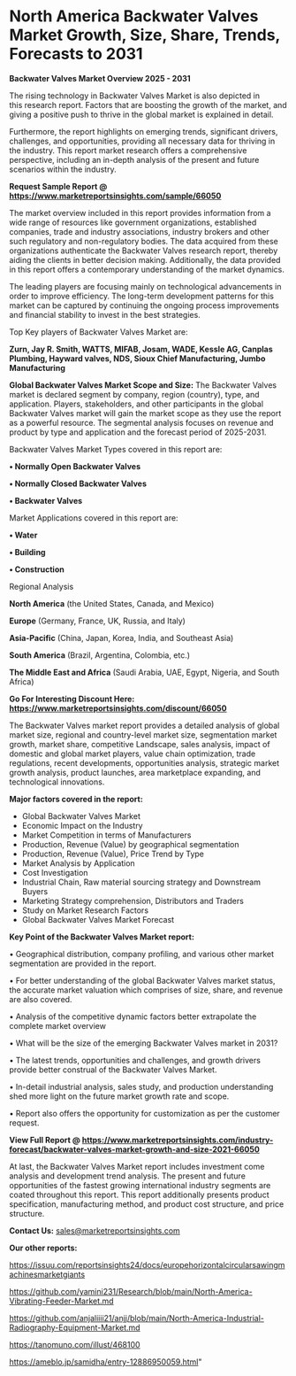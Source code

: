 # North America Backwater Valves Market Growth, Size, Share, Trends, Forecasts to 2031

<Strong> Backwater Valves Market Overview 2025 - 2031</strong>

The rising technology in Backwater Valves Market is also depicted in this research report. Factors that are boosting the growth of the market, and giving a positive push to thrive in the global market is explained in detail.

Furthermore, the report highlights on emerging trends, significant drivers, challenges, and opportunities, providing all necessary data for thriving in the industry. This report market research offers a comprehensive perspective, including an in-depth analysis of the present and future scenarios within the industry.

<strong>Request Sample Report @ <a href=https://www.marketreportsinsights.com/sample/66050>https://www.marketreportsinsights.com/sample/66050</a></strong>

The market overview included in this report provides information from a wide range of resources like government organizations, established companies, trade and industry associations, industry brokers and other such regulatory and non-regulatory bodies. The data acquired from these organizations authenticate the Backwater Valves research report, thereby aiding the clients in better decision making. Additionally, the data provided in this report offers a contemporary understanding of the market dynamics.

The leading players are focusing mainly on technological advancements in order to improve efficiency. The long-term development patterns for this market can be captured by continuing the ongoing process improvements and financial stability to invest in the best strategies.

Top Key players of Backwater Valves Market are:

<strong>Zurn, Jay R. Smith, WATTS, MIFAB, Josam, WADE, Kessle AG, Canplas Plumbing, Hayward valves, NDS, Sioux Chief Manufacturing, Jumbo Manufacturing</strong>

<strong><b>Global Backwater Valves Market Scope and Size:</b></strong>
The Backwater Valves market is declared segment by company, region (country), type, and application. Players, stakeholders, and other participants in the global Backwater Valves market will gain the market scope as they use the report as a powerful resource. The segmental analysis focuses on revenue and product by type and application and the forecast period of 2025-2031.

Backwater Valves Market Types covered in this report are:

<strong>• Normally Open Backwater Valves

• Normally Closed Backwater Valves

• Backwater Valves</strong>

Market Applications covered in this report are:

<strong>• Water

• Building

• Construction</strong> 

Regional Analysis

<strong>North America</strong> (the United States, Canada, and Mexico)

<strong>Europe</strong> (Germany, France, UK, Russia, and Italy)

<strong>Asia-Pacific</strong> (China, Japan, Korea, India, and Southeast Asia)

<strong>South America</strong> (Brazil, Argentina, Colombia, etc.)

<strong>The Middle East and Africa</strong> (Saudi Arabia, UAE, Egypt, Nigeria, and South Africa)

<strong>Go For Interesting Discount Here: <a href=https://www.marketreportsinsights.com/discount/66050>https://www.marketreportsinsights.com/discount/66050</a></strong>

The Backwater Valves market report provides a detailed analysis of global market size, regional and country-level market size, segmentation market growth, market share, competitive Landscape, sales analysis, impact of domestic and global market players, value chain optimization, trade regulations, recent developments, opportunities analysis, strategic market growth analysis, product launches, area marketplace expanding, and technological innovations.

<strong><b>Major factors covered in the report:</b></strong>
<ul>
  <li>Global Backwater Valves Market </li>
  <li>Economic Impact on the Industry</li>
  <li>Market Competition in terms of Manufacturers</li>
  <li>Production, Revenue (Value) by geographical segmentation</li>
  <li>Production, Revenue (Value), Price Trend by Type</li>
  <li>Market Analysis by Application</li>
  <li>Cost Investigation</li>
  <li>Industrial Chain, Raw material sourcing strategy and Downstream Buyers</li>
  <li>Marketing Strategy comprehension, Distributors and Traders</li>
  <li>Study on Market Research Factors</li>
  <li>Global Backwater Valves Market Forecast</li>
</ul>

<strong><b>Key Point of the Backwater Valves Market report:</b></strong>

• Geographical distribution, company profiling, and various other market segmentation are provided in the report.

• For better understanding of the global Backwater Valves market status, the accurate market valuation which comprises of size, share, and revenue are also covered.

• Analysis of the competitive dynamic factors better extrapolate the complete market overview

• What will be the size of the emerging Backwater Valves market in 2031?

• The latest trends, opportunities and challenges, and growth drivers provide better construal of the Backwater Valves Market.

• In-detail industrial analysis, sales study, and production understanding shed more light on the future market growth rate and scope.

• Report also offers the opportunity for customization as per the customer request.

<strong><b>View Full Report @ <a href=https://www.marketreportsinsights.com/industry-forecast/backwater-valves-market-growth-and-size-2021-66050>https://www.marketreportsinsights.com/industry-forecast/backwater-valves-market-growth-and-size-2021-66050</a></b></strong>


At last, the Backwater Valves Market report includes investment come analysis and development trend analysis. The present and future opportunities of the fastest growing international industry segments are coated throughout this report. This report additionally presents product specification, manufacturing method, and product cost structure, and price structure.

<strong>Contact Us:</strong>
sales@marketreportsinsights.com

<strong>Our other reports:</strong>

<a href=https://issuu.com/reportsinsights24/docs/europehorizontalcircularsawingmachinesmarketgiants>https://issuu.com/reportsinsights24/docs/europehorizontalcircularsawingmachinesmarketgiants</a>

<a href=https://github.com/yamini231/Research/blob/main/North-America-Vibrating-Feeder-Market.md>https://github.com/yamini231/Research/blob/main/North-America-Vibrating-Feeder-Market.md</a>

<a href=https://github.com/anjaliiii21/anjj/blob/main/North-America-Industrial-Radiography-Equipment-Market.md>https://github.com/anjaliiii21/anjj/blob/main/North-America-Industrial-Radiography-Equipment-Market.md</a>

<a href=https://tanomuno.com/illust/468100>https://tanomuno.com/illust/468100</a>

<a href=https://ameblo.jp/samidha/entry-12886950059.html>https://ameblo.jp/samidha/entry-12886950059.html</a>"
